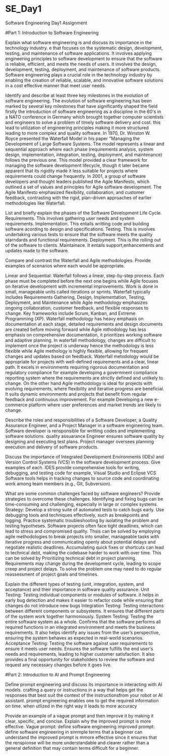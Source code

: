 # SE_Day1
Software Engineering Day1 Assignment

#Part 1: Introduction to Software Engineering

Explain what software engineering is and discuss its importance in the technology industry.
e that focuses on the systematic design, development, testing, and maintenance of software applications. It involves applying engineering principles to software development to ensure that the software is reliable, efficient, and meets the needs of users. It involves the design, development, testing, deployment, and maintenance of software products.
 Software engineering plays a crucial role in the technology industry by enabling the creation of reliable, scalable, and innovative software solutions in a cost effective manner that meet user needs.

Identify and describe at least three key milestones in the evolution of software engineering.
The evolution of software engineering has been marked by several key milestones that have significantly shaped the field firstly the introduction of software engineering as a discipline in the 60's in a NATO conference in Germany which brought together computer scientists and engineers to solve a problem of timely software delivery and cost. this lead to utilization of engineering principles making it more structured leading to more complex and quality software.
In 1970, Dr. Winston W. Royce presented the Waterfall Model in his paper "Managing the Development of Large Software Systems. The model represents a linear and sequential approach where each phase (requirements analysis, system design, implementation, integration, testing, deployment, and maintenance) follows the previous one. This model provided a clear framework for managing the software development lifecycle, though it later became apparent that its rigidity made it less suitable for projects where requirements could change frequently.
 In 2001, a group of software developers and thought leaders published the Agile Manifesto, which outlined a set of values and principles for Agile software development. The Agile Manifesto emphasized flexibility, collaboration, and customer feedback, contrasting with the rigid, plan-driven approaches of earlier methodologies like Waterfall.


List and briefly explain the phases of the Software Development Life Cycle.
Requirements. This involves gathering user needs and system requirements.
Implementation. This entails writting code and building software acording to design and specifications.
Testing. This is involves undertaking various tests to ensure that the software meets the quality starndards and functional requirements.
Deployment. This is the rolling out of the software to clients.
Maintainace. It entails support,enhancements and updates made to the software.

Compare and contrast the Waterfall and Agile methodologies. Provide examples of scenarios where each would be appropriate.

Linear and Sequential: Waterfall follows a linear, step-by-step process. Each phase must be completed before the next one begins while Agile focuses on iterative development with incremental improvements. Work is done in small, manageable units called iterations or sprints.
Waterfall typically includes Requirements Gathering, Design, Implementation, Testing, Deployment, and Maintenance while Agile methodology emphasizes ongoing collaboration, customer feedback, and flexible responses to change. Key frameworks include Scrum, Kanban, and Extreme Programming (XP). 
Waterfall methodology has heavy emphasis on documentation at each stage, detailed requirements and design documents are created before moving forward while Agile mthodology has less emphasis on comprehensive documentation, it prioritizes working software and adaptive planning.
In waterfall methodology, changes are difficult to implement once the project is underway hence the methodology is less flexible while Agile methology is highly flexible, allowing for frequent changes and updates based on feedback.
Waterfall metodology would be appropriate for projects with well-defined requirements and a clear, linear path. It excels in environments requiring rigorous documentation and regulatory compliance for example  developing a government compliance reporting system where the requirements are strictly defined and unlikely to change.
On the other hand Agile methodology is ideal for projects with evolving requirements, where flexibility and iterative progress are beneficial. It suits dynamic environments and projects that benefit from regular feedback and continuous improvement. For example Developing a new e-commerce platform where user preferences and market trends are likely to change.

Describe the roles and responsibilities of a Software Developer, a Quality Assurance Engineer, and a Project Manager in a software engineering team.
Software developer is rensponsible for writting codes and implementing software solutions.
quality assuarance Engineer ensures software quality by designing and executing test plans.
Project manager oversees planning execution and delivery of software products.

Discuss the importance of Integrated Development Environments (IDEs) and Version Control Systems (VCS) in the software development process. Give examples of each. 
IDES provide comprehensive tools for writing, debugging, and testing code for example, Visual Studio and Eclipse
VCS Software tools helps in tracking changes to source code and coordinating work among team members (e.g., Git, Subversion).

What are some common challenges faced by software engineers? Provide strategies to overcome these challenges.
Identifying and fixing bugs can be time-consuming and challenging, especially in large or complex systems.
Strategy: Develop a strong suite of automated tests to catch bugs early. Use debugging tools and techniques effectively, such as breakpoints and logging. Practice systematic troubleshooting by isolating the problem and testing hypotheses.
Software projects often face tight deadlines, which can lead to stress and compromised quality. Thsis can be solved by employing agile methodologies to break projects into smaller, manageable tasks with iterative progress and communicating openly about potential delays and negotiate realistic deadlines.
Accumulating quick fixes or shortcuts can lead to technical debt, making the codebase harder to work with over time. This can be solved by Prioritizing technical debt in project planning.
Requirements may change during the development cycle, leading to scope creep and project delays. To solve the problem one may need to do regular reassessment of project goals and timelines.




Explain the different types of testing (unit, integration, system, and acceptance) and their importance in software quality assurance.
Unit Testing: Testing individual components or modules of software. it helps in early bug detection and makes it easier to refactor code while ensuring that changes do not introduce new bugs
Integration Testing: Testing interactions between different components or subsystems. It ensures that different parts of the system work together harmoniously.
System Testing: Testing the entire software system as a whole. Confirms that the software performs all required functions in an integrated environment and meets the business requirements. It also helps identify any issues from the user’s perspective, ensuring the system behaves as expected in real-world scenarios.
Acceptance Testing: Testing the software against user requirements to ensure it meets user needs. Ensures the software fulfills the end user's needs and requirements, leading to higher customer satisfaction. It also provides a final opportunity for stakeholders to review the software and request any necessary changes before it goes live.


#Part 2: Introduction to AI and Prompt Engineering


Define prompt engineering and discuss its importance in interacting with AI models.
crafting a query or instructions in a way that helps get the responses that best suit the context of the instructionsfrom your robot or AI assistant. prompt engineering enables one to get the required information on time. when utlized in the right way it leads to more accuracy

Provide an example of a vague prompt and then improve it by making it clear, specific, and concise. Explain why the improved prompt is more effective.
Vague prompt: define software engineering
improved prompt: define software engineering in simmple terms that a beginner can understand
the improved prompt is mmore effective since it ensures that the renspionse will be more understandable and clearer rather than a general definition that may contain terms difficult for a beginner.
